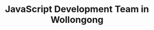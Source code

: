---
title: JavaScript Development Team in Wollongong
permalink: /landings/locations/wollongong/developer/javascript
technology: JavaScript
location: Wollongong
---